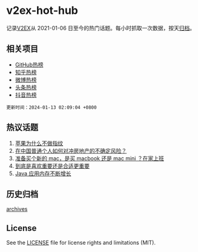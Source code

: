 # v2ex-hot-hub

 记录[V2EX](https://www.v2ex.com/)从 2021-01-06 日至今的热门话题。每小时抓取一次数据，按天[归档](archives)。
 
 ## 相关项目

- [GitHub热榜](https://github.com/lonnyzhang423/github-hot-hub)
- [知乎热榜](https://github.com/lonnyzhang423/zhihu-hot-hub)
- [微博热榜](https://github.com/lonnyzhang423/weibo-hot-hub)
- [头条热榜](https://github.com/lonnyzhang423/toutiao-hot-hub)
- [抖音热榜](https://github.com/lonnyzhang423/douyin-hot-hub)


 `更新时间：2024-01-13 02:09:04 +0800`

## 热议话题

1. [苹果为什么不做指纹](https://www.v2ex.com/t/1008120)
1. [在中国普通个人如何对冲房地产的不确定风险？](https://www.v2ex.com/t/1008009)
1. [准备买个新的 mac，是买 macbook 还是 mac mini ？在家上班](https://www.v2ex.com/t/1007975)
1. [到底是喜欢重要还是合适更重要](https://www.v2ex.com/t/1008036)
1. [Java 应用内存不断增长](https://www.v2ex.com/t/1007983)

## 历史归档

[archives](archives)

## License

See the [LICENSE](LICENSE) file for license rights and limitations (MIT).
